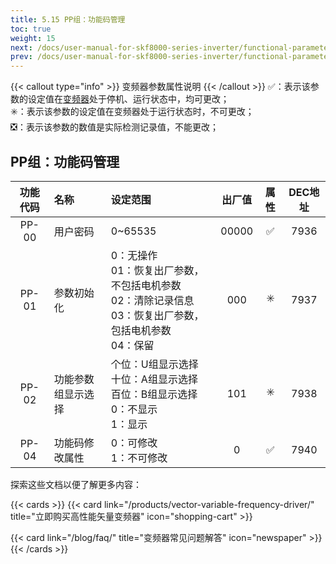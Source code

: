 ```yaml
---
title: 5.15 PP组：功能码管理
toc: true
weight: 15
next: /docs/user-manual-for-skf8000-series-inverter/functional-parameter-table/control-optimization-parameters/
prev: /docs/user-manual-for-skf8000-series-inverter/functional-parameter-table/communication-parameters/
---
```

{{< callout type="info" >}}
  变频器参数属性说明
{{< /callout >}}
✅：表示该参数的设定值在[变频器](/products/vector-variable-frequency-driver/)处于停机、运行状态中，均可更改；  
✳️：表示该参数的设定值在变频器处于运行状态时，不可更改；  
❎：表示该参数的数值是实际检测记录值，不能更改；


## PP组：功能码管理

|  功能代码|    名称  | 设定范围 | 出厂值 |属性 | DEC地址 |
| :----: |    :----   | :----   | :----:   | :----:   | :----:   |
|  PP-00|    用户密码  | 0~65535 |00000 | ✅ | 7936 |
|  PP-01|    参数初始化  | 0：无操作</br>01：恢复出厂参数，不包括电机参数</br>02：清除记录信息</br>03：恢复出厂参数，包括电机参数</br>04：保留 |000 | ✳️ | 7937 |
|  PP-02|    功能参数组显示选择 | 个位：U组显示选择</br>十位：A组显示选择</br>百位：B组显示选择</br>0：不显示</br>1：显示 |101 | ✳️ | 7938 |
|  PP-04|    功能码修改属性  | 0：可修改</br>1：不可修改 |0 | ✅ | 7940 |


探索这些文档以便了解更多内容：

{{< cards >}}
  {{< card link="/products/vector-variable-frequency-driver/" title="立即购买高性能矢量变频器" icon="shopping-cart" >}}

  {{< card link="/blog/faq/" title="变频器常见问题解答" icon="newspaper" >}}
{{< /cards >}}	
